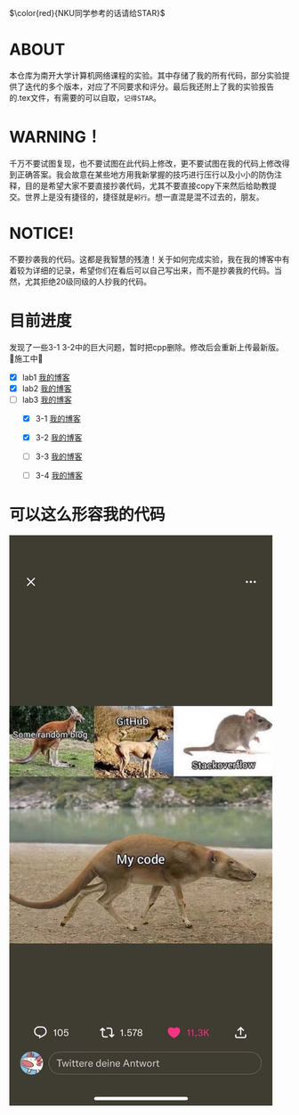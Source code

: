 $\color{red}{NKU同学参考的话请给STAR}$
# ABOUT
本仓库为南开大学计算机网络课程的实验。其中存储了我的所有代码，部分实验提供了迭代的多个版本，对应了不同要求和评分。最后我还附上了我的实验报告的.tex文件，有需要的可以自取，`记得STAR`。

# WARNING！
千万不要试图复现，也不要试图在此代码上修改，更不要试图在我的代码上修改得到正确答案。我会故意在某些地方用我新掌握的技巧进行压行以及小小的防伪注释，目的是希望大家不要直接抄袭代码，尤其不要直接copy下来然后给助教提交。世界上是没有捷径的，捷径就是`躬行`。想一直混是混不过去的，朋友。

# NOTICE!
不要抄袭我的代码。这都是我智慧的残渣！关于如何完成实验，我在我的博客中有着较为详细的记录，希望你们在看后可以自己写出来，而不是抄袭我的代码。当然，尤其拒绝20级同级的人抄我的代码。

# 目前进度
发现了一些3-1 3-2中的巨大问题，暂时把cpp删除。修改后会重新上传最新版。
🚧施工中🚧
+ [x] lab1 [我的博客](https://tephrocactushc.github.io/post/16eec244.html)
+ [x] lab2 [我的博客](https://tephrocactushc.github.io/post/8fe793fe.html)
+ [ ] lab3 [我的博客](https://tephrocactushc.github.io/post/f8e0a368.html)
  + [x] 3-1 [我的博客](https://tephrocactushc.github.io/post/d2d6a337.html)
  + [x] 3-2 [我的博客](https://tephrocactushc.github.io/post/4bdff28d.html)
  + [ ] 3-3 [我的博客](https://tephrocactushc.github.io/post/3cd8c21b.html)
  + [ ] 3-4 [我的博客](https://tephrocactushc.github.io/post/a2bc57b8.html)


# 可以这么形容我的代码
![mycodelike](https://raw.githubusercontent.com/TephrocactusHC/mybolgimg/master/aboutmycode(1).jpg)

